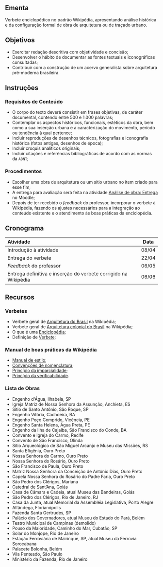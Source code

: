 ## Ementa

Verbete enciclopédico no padrão Wikipédia, apresentando análise histórica e da configuração formal de obra de arquitetura ou de traçado urbano.

## Objetivos

+ Exercitar redação descritiva com objetividade e concisão;
+ Desenvolver o hábito de documentar as fontes textuais e iconográficas consultadas;
+ Contribuir com a construção de um acervo generalista sobre arquitetura pré-moderna brasileira.

## Instruções

### Requisitos de Conteúdo

+ O corpo do texto deverá consistir em frases objetivas, de caráter documental, contendo entre 500 e 1.000 palavras;
+ Contemplar os aspectos históricos, funcionais, estéticos da obra, bem como a sua inserção urbana e a caracterização do movimento, período ou tendência à qual pertence;
+ Incluir reproduções de desenhos técnicos, fotografias e iconografia histórica (fotos antigas, desenhos de época);
+ Incluir croquis analíticos originais;
+ Incluir citações e referências bibliográficas de acordo com as normas da `ABNT`;


### Procedimentos

+ Escolher uma obra de arquitetura ou um sítio urbano no item criado para esse fim;
+ A entrega para avaliação será feita na atividade [Análise de obra: Entrega](http://moodle.fau.unb.br/moodle/mod/assignment/view.php?id=6130) no Moodle;
+ Depois de ter recebido o _feedback_ do professor, incorporar o verbete à Wikipédia, fazendo os ajustes necessários para a integração ao conteúdo existente e o atendimento às boas práticas da enciclopédia.


## Cronograma

| Atividade                                                       | Data  |
| :-------------------------------------------------------------- | :---: |
| Introdução à atividade                                          | 08/04 |
| Entrega do verbete                                              | 22/04 |
| _Feedback_ do professor                                         | 06/05 |
| Entrega definitiva e inserção do verbete corrigido na Wikipédia | 06/06 |

## Recursos

### Verbetes

+ Verbete geral de [Arquitetura do Brasil](http://pt.wikipedia.org/wiki/Arquitetura_brasileira) na Wikipédia;
+ Verbete geral de [Arquitetura colonial do Brasil](http://pt.wikipedia.org/wiki/Arquitetura_colonial_do_Brasil) na Wikipédia;
+ O que é uma [Enciclopédia](http://pt.wikipedia.org/wiki/Enciclop%C3%A9dia);
+ Definição de [Verbete](http://pt.wikipedia.org/wiki/Verbete);

### Manual de boas práticas da Wikipédia

+ [Manual de estilo](http://pt.wikipedia.org/wiki/Wikip%C3%A9dia:Livro_de_estilo);
+ [Convenções de nomenclatura](http://pt.wikipedia.org/wiki/Wikip%C3%A9dia:Conven%C3%A7%C3%A3o_de_nomenclatura);
+ [Princípio da imparcialidade](http://pt.wikipedia.org/wiki/Wikip%C3%A9dia:Ponto_de_vista_neutro);
+ [Princípio da verificabilidade](http://pt.wikipedia.org/wiki/Wikip%C3%A9dia:Verificabilidade).





### Lista de Obras


+ Engenho d'Água, Ilhabela, SP
+ Igreja Matriz de Nossa Senhora da Assunção, Anchieta, ES
+ Sítio de Santo Antônio, São Roque, SP
+ Engenho Vitória, Cachoeira, BA
+ Engenho Poço Comprido, Vicência, PE
+ Engenho Santa Helena, Água Preta, PE
+ Engenho da Ilha de Cajaíba, São Francisco do Conde, BA
+ Convento e Igreja do Carmo, Recife
+ Convento de São Francisco, Olinda
+ Sítio Arqueológico de São Miguel Arcanjo e Museu das Missões, RS
+ Santa Efigênia, Ouro Preto
+ Nossa Senhora do Carmo, Ouro Preto
+ Nossa Senhora do Rosário, Ouro Preto
+ São Francisco de Paula, Ouro Preto
+ Matriz Nossa Senhora da Conceição de Antônio Dias, Ouro Preto
+ Capela Nossa Senhora do Rosário do Padre Faria, Ouro Preto
+ São Pedro dos Clérigos, Mariana
+ Catedral de Sant’Ana, Goiás
+ Casa de Câmara e Cadeia, atual Museu das Bandeiras, Goiás
+ São Pedro dos Clérigos, Rio de Janeiro, RJ
+ Casa da Junta, atual Memorial da Assembléia Legislativa, Porto Alegre
+ Alfândega, Florianópolis
+ Fazenda Santa Gertrudes, SP
+ Palácio dos Governadores, atual Museu do Estado do Pará, Belém
+ Teatro Municipal de Campinas (demolido)
+ Pouso da Maioridade, Caminho do Mar, Cubatão, SP
+ Solar do Monjope, Rio de Janeiro
+ Estação Ferroviária de Mairinque, SP, atual Museu da Ferrovia Sorocabana
+ Palacete Bolonha, Belém
+ Vila Penteado, São Paulo
+ Ministério da Fazenda, Rio de Janeiro